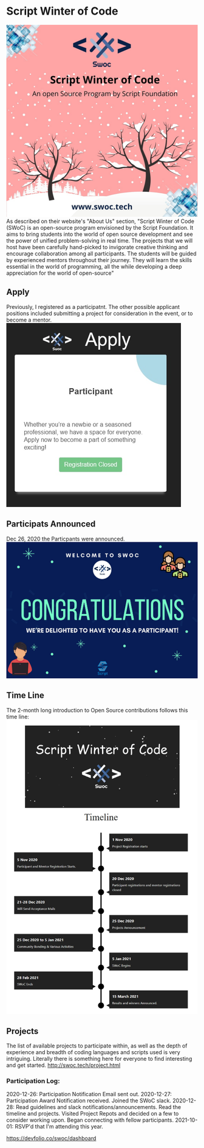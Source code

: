 # Script Winter of Code 
![swoc](https://github.com/EO4wellness/T-I-L/blob/main/Images/2021-SWOC-poster.jpeg)
As described on their website's "About Us" section, "Script Winter of Code (SWoC) is an open-source program envisioned by the Script Foundation. It aims to bring students into the world of open source development and see the power of unified problem-solving in real time. The projects that we will host have been carefully hand-picked to invigorate creative thinking and encourage collaboration among all participants.
The students will be guided by experienced mentors throughout their journey. They will learn the skills essential in the world of programming, all the while developing a deep appreciation for the world of open-source"

## Apply
Previously, I registered as a participatnt. The other possible applicant positions included submitting a project for consideration in the event, or to become a mentor. 
![Apply](https://github.com/EO4wellness/T-I-L/blob/main/Images/2020-SWoC-Application-Participant.jpg)

## Participats Announced 
Dec 26, 2020 the Particpants were announced.
![Participants](https://github.com/EO4wellness/T-I-L/blob/main/Images/2020-12-26_SWoC%20Participant.jpg)

## Time Line 
The 2-month long introduction to Open Source contributions follows this time line:
![TimeLine](https://github.com/EO4wellness/T-I-L/blob/main/Images/SWOC-Timeline.jpg)

## Projects
The list of available projects to participate within, as well as the depth of experience and breadth of coding languages and scripts used is very intriguing. Literally there is something here for everyone to find interesting and get started.
http://swoc.tech/project.html

### Participation Log:
2020-12-26: Participation Notification Email sent out. 
2020-12-27: Participation Award Notification received.  Joined the SWoC slack.
2020-12-28: Read guidelines and slack notifications/announcements.  Read the timeline and projects.  Visited Project Repots and decided on a few to consider working upon. Began connecting with fellow participants. 
2021-10-01: RSVP'd that I'm attending this year. 

https://devfolio.co/swoc/dashboard
